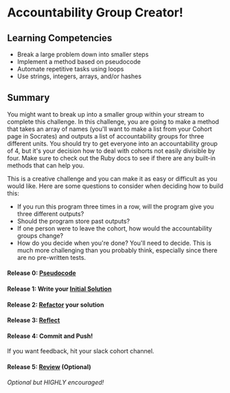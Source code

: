 # Accountability Group Creator!

## Learning Competencies
- Break a large problem down into smaller steps
- Implement a method based on pseudocode
- Automate repetitive tasks using loops
- Use strings, integers, arrays, and/or hashes

## Summary
You might want to break up into a smaller group within your stream to complete this challenge. 
In this challenge, you are going to make a method that takes an array of names (you'll want to make a list from your Cohort page in Socrates) and outputs a list of accountability groups for three different units. You should try to get everyone into an accountability group of 4, but it's your decision how to deal with cohorts not easily divisible by four. Make sure to check out the Ruby docs to see if there are any built-in methods that can help you.

This is a creative challenge and you can make it as easy or difficult as you would like. Here are some questions to consider when deciding how to build this:

- If you run this program three times in a row, will the program give you three different outputs?
- Should the program store past outputs?
- If one person were to leave the cohort, how would the accountability groups change?
- How do you decide when you're done? You'll need to decide. This is much more challenging than you probably think, especially since there are no pre-written tests.

#### Release 0: [Pseudocode](https://github.com/dev-academy-phase0/phase-0-handbook/blob/master/coding-references/pseudocode.md)

#### Release 1: Write your [Initial Solution](https://github.com/dev-academy-phase0/phase-0-handbook/blob/master/coding-references/initial-solution.md)

#### Release 2: [Refactor](https://github.com/dev-academy-phase0/phase-0-handbook/blob/master/coding-references/refactoring.md) your solution

#### Release 3: [Reflect](https://github.com/dev-academy-phase0/phase-0-handbook/blob/master/coding-references/reflection-guidelines.md)

#### Release 4: Commit and Push!
If you want feedback, hit your slack cohort channel. 

#### Release 5: [Review](https://github.com/dev-academy-phase0/phase-0-handbook/blob/master/coding-references/review.md) (Optional)
*Optional but HIGHLY encouraged!*
